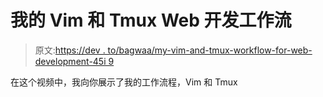 # 我的 Vim 和 Tmux Web 开发工作流

> 原文:[https://dev . to/bagwaa/my-vim-and-tmux-workflow-for-web-development-45i 9](https://dev.to/bagwaa/my-vim-and-tmux-workflow-for-web-development-45i9)

在这个视频中，我向你展示了我的工作流程，Vim 和 Tmux